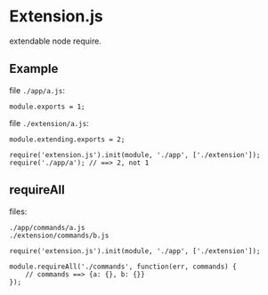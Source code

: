 # Extension.js

extendable node require.

## Example

file `./app/a.js`:

```
module.exports = 1;
```

file `./extension/a.js`:

```
module.extending.exports = 2;
```

```
require('extension.js').init(module, './app', ['./extension']);
require('./app/a'); // ==> 2, not 1
```

## requireAll

files:

```
./app/commands/a.js
./extension/commands/b.js
```

```
require('extension.js').init(module, './app', ['./extension']);

module.requireAll('./commands', function(err, commands) {
	// commands ==> {a: {}, b: {}}
});
```